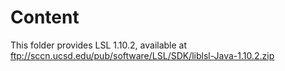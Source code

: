 
# Content

This folder provides LSL 1.10.2, available at ftp://sccn.ucsd.edu/pub/software/LSL/SDK/liblsl-Java-1.10.2.zip
